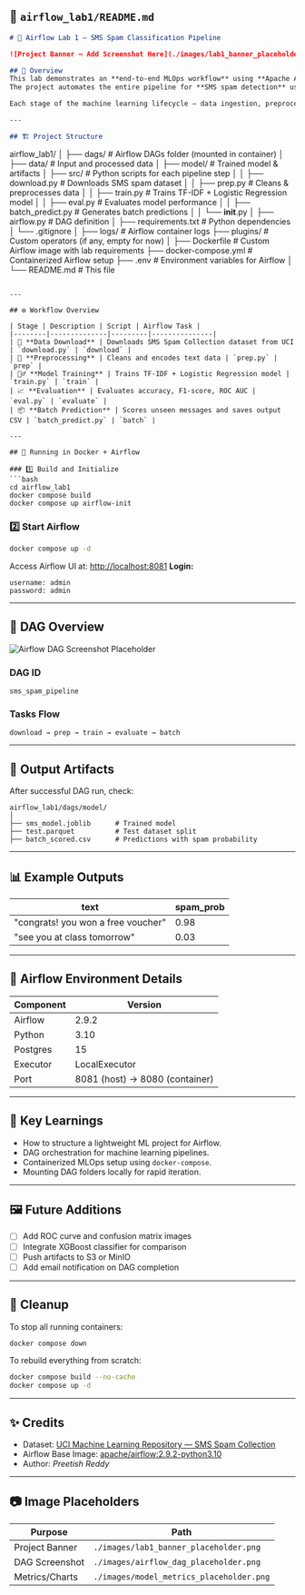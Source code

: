 ## 📄 **`airflow_lab1/README.md`**

```markdown
# 🚀 Airflow Lab 1 — SMS Spam Classification Pipeline

![Project Banner — Add Screenshot Here](./images/lab1_banner_placeholder.png)

## 🧩 Overview
This lab demonstrates an **end-to-end MLOps workflow** using **Apache Airflow** for orchestration.  
The project automates the entire pipeline for **SMS spam detection** using TF-IDF + Logistic Regression.

Each stage of the machine learning lifecycle — data ingestion, preprocessing, training, evaluation, and batch prediction — is represented as a task in an Airflow DAG.

---

## 🏗️ Project Structure

```

airflow_lab1/
│
├── dags/                         # Airflow DAGs folder (mounted in container)
│   ├── data/                     # Input and processed data
│   ├── model/                    # Trained model & artifacts
│   ├── src/                      # Python scripts for each pipeline step
│   │   ├── download.py           # Downloads SMS spam dataset
│   │   ├── prep.py               # Cleans & preprocesses data
│   │   ├── train.py              # Trains TF-IDF + Logistic Regression model
│   │   ├── eval.py               # Evaluates model performance
│   │   ├── batch_predict.py      # Generates batch predictions
│   │   └── **init**.py
│   ├── airflow.py                # DAG definition
│   ├── requirements.txt          # Python dependencies
│   └── .gitignore
│
├── logs/                         # Airflow container logs
├── plugins/                      # Custom operators (if any, empty for now)
│
├── Dockerfile                    # Custom Airflow image with lab requirements
├── docker-compose.yml            # Containerized Airflow setup
├── .env                          # Environment variables for Airflow
│
└── README.md                     # This file

````

---

## ⚙️ Workflow Overview

| Stage | Description | Script | Airflow Task |
|--------|--------------|---------|---------------|
| 🧠 **Data Download** | Downloads SMS Spam Collection dataset from UCI | `download.py` | `download` |
| 🧹 **Preprocessing** | Cleans and encodes text data | `prep.py` | `prep` |
| 🏋️‍♂️ **Model Training** | Trains TF-IDF + Logistic Regression model | `train.py` | `train` |
| 📈 **Evaluation** | Evaluates accuracy, F1-score, ROC AUC | `eval.py` | `evaluate` |
| 📦 **Batch Prediction** | Scores unseen messages and saves output CSV | `batch_predict.py` | `batch` |

---

## 🐳 Running in Docker + Airflow

### 1️⃣ Build and Initialize
```bash
cd airflow_lab1
docker compose build
docker compose up airflow-init
````

### 2️⃣ Start Airflow

```bash
docker compose up -d
```

Access Airflow UI at: [http://localhost:8081](http://localhost:8081)
**Login:**

```
username: admin  
password: admin
```

---

## 🧭 DAG Overview

![Airflow DAG Screenshot Placeholder](./images/airflow_dag_placeholder.png)

### DAG ID

```
sms_spam_pipeline
```

### Tasks Flow

```
download → prep → train → evaluate → batch
```

---

## 📂 Output Artifacts

After successful DAG run, check:

```
airflow_lab1/dags/model/
│
├── sms_model.joblib      # Trained model
├── test.parquet          # Test dataset split
├── batch_scored.csv      # Predictions with spam probability
```

---

## 📊 Example Outputs

| text                               | spam_prob |
| ---------------------------------- | --------- |
| "congrats! you won a free voucher" | 0.98      |
| "see you at class tomorrow"        | 0.03      |

---

## 🧰 Airflow Environment Details

| Component | Version                        |
| --------- | ------------------------------ |
| Airflow   | 2.9.2                          |
| Python    | 3.10                           |
| Postgres  | 15                             |
| Executor  | LocalExecutor                  |
| Port      | 8081 (host) → 8080 (container) |

---

## 🧠 Key Learnings

* How to structure a lightweight ML project for Airflow.
* DAG orchestration for machine learning pipelines.
* Containerized MLOps setup using `docker-compose`.
* Mounting DAG folders locally for rapid iteration.

---

## 🖼️ Future Additions

* [ ] Add ROC curve and confusion matrix images
* [ ] Integrate XGBoost classifier for comparison
* [ ] Push artifacts to S3 or MinIO
* [ ] Add email notification on DAG completion

---

## 🧹 Cleanup

To stop all running containers:

```bash
docker compose down
```

To rebuild everything from scratch:

```bash
docker compose build --no-cache
docker compose up -d
```

---

## ✨ Credits

* Dataset: [UCI Machine Learning Repository — SMS Spam Collection](https://archive.ics.uci.edu/ml/datasets/sms+spam+collection)
* Airflow Base Image: [apache/airflow:2.9.2-python3.10](https://hub.docker.com/r/apache/airflow)
* Author: *Preetish Reddy*

---

## 📷 Image Placeholders

| Purpose        | Path                                     |
| -------------- | ---------------------------------------- |
| Project Banner | `./images/lab1_banner_placeholder.png`   |
| DAG Screenshot | `./images/airflow_dag_placeholder.png`   |
| Metrics/Charts | `./images/model_metrics_placeholder.png` |

